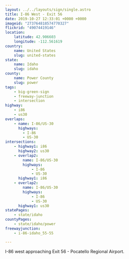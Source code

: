 ```yaml
---
layout: ../../layouts/sign/single.astro
title: I-86 West - Exit 56
date: 2019-10-27 12:33:01 +0000 +0000
imageid: "273764818574770327"
flickrid: "49074419146"
location:
    latitude: 42.906603
    longitude: -112.561619
country:
    name: United States
    slug: united-states
state:
    name: Idaho
    slug: idaho
county:
    name: Power County
    slug: power
tags:
    - big-green-sign
    - freeway-junction
    - intersection
highway:
    - i86
    - us30
overlaps:
    - name: I-86/US-30
      highways:
        - I-86
        - US-30
intersections:
    - highway1: i86
      highway2: us30
    - overlap2:
        name: I-86/US-30
        highways:
            - I-86
            - US-30
      highway1: i86
    - overlap2:
        name: I-86/US-30
        highways:
            - I-86
            - US-30
      highway1: us30
statePages:
    - state/idaho
countyPages:
    - state/idaho/power
freewayjunction:
    - i-86-idaho_55-55

---
```

I-86 west approaching Exit 56 - Pocatello Regional Airport.